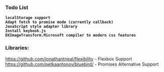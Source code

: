 ### Todo List

**`localStorage support`**<br>
**`Adapt fetch to promise mode (currently callback)`**<br>
**`JavaScript style adapter library`**<br>
**`Install keybook.js`**<br>
**`DXImageTransform.Microsoft compiler to modern css features`**<br>

### Libraries:

https://github.com/jonathantneal/flexibility - Flexbox Support<br>
https://github.com/petkaantonov/bluebird/ - Promises Alternative Support

